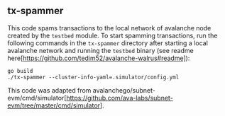 ## tx-spammer

This code spams transactions to the local network of avalanche node created by the `testbed` module. To start spamming transactions, run the following commands in the `tx-spammer` directory after starting a local avalanche network and running the `testbed` binary (see readme here[https://github.com/tedim52/avalanche-walrus#readme]):

```
go build
./tx-spammer --cluster-info-yaml=.simulator/config.yml
```

This code was adapted from avalanchego/subnet-evm/cmd/simulator[https://github.com/ava-labs/subnet-evm/tree/master/cmd/simulator].